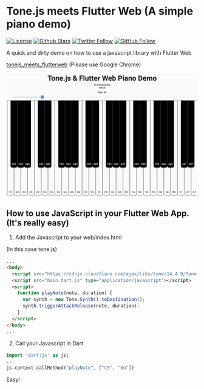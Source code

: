 # Tone.js meets Flutter Web (A simple piano demo)
[![License](https://img.shields.io/github/license/modulovalue/tonejs_meets_flutterweb?style=flat-square&logo=github)](https://github.com/modulovalue/tonejs_meets_flutterweb/blob/master/LICENSE) [![Github Stars](https://img.shields.io/github/stars/modulovalue/tonejs_meets_flutterweb?style=flat-square&logo=github)](https://github.com/modulovalue/tonejs_meets_flutterweb) [![Twitter Follow](https://img.shields.io/twitter/follow/modulovalue?style=social&logo=twitter)](https://twitter.com/modulovalue) [![GitHub Follow](https://img.shields.io/github/followers/modulovalue?style=social&logo=github)](https://github.com/modulovalue)

A quick and dirty demo on how to use a javascript library with Flutter Web

[tonejs_meets_flutterweb](https://modulovalue.com/tonejs_meets_flutterweb) (Please use Google Chrome)

![Screenshot](assets/screenshot1.jpg)


## How to use JavaScript in your Flutter Web App. (It's really easy)
1. Add the Javascript to your web/index.html

(In this case tone.js)
```html
...
<body>
  <script src="https://cdnjs.cloudflare.com/ajax/libs/tone/14.4.9/Tone.js" type="application/javascript"></script>
  <script src="main.dart.js" type="application/javascript"></script>
  <script>
    function playNote(note, duration) {
      var synth = new Tone.Synth().toDestination();
      synth.triggerAttackRelease(note, duration);
    }
  </script>
</body>
...
```

2. Call your Javascript in Dart

```dart
import 'dart:js' as js;
...
js.context.callMethod("playNote", ["C5", "8n"])
```

Easy!